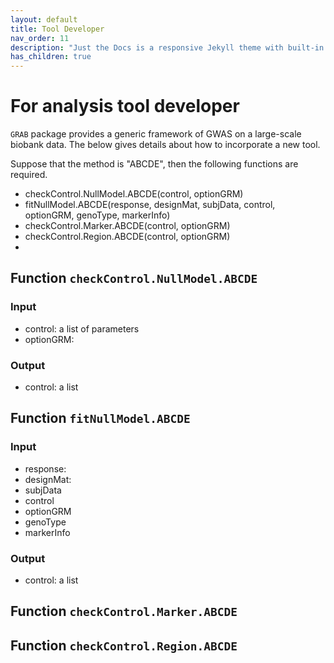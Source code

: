 ```yaml
---
layout: default
title: Tool Developer 
nav_order: 11
description: "Just the Docs is a responsive Jekyll theme with built-in search that is easily customizable and hosted on GitHub Pages."
has_children: true
---
```


# For analysis tool developer

```GRAB``` package provides a generic framework of GWAS on a large-scale biobank data. The below gives details about how to incorporate a new tool.

Suppose that the method is "ABCDE", then the following functions are required.
- checkControl.NullModel.ABCDE(control, optionGRM)
- fitNullModel.ABCDE(response, designMat, subjData, control, optionGRM, genoType, markerInfo)
- checkControl.Marker.ABCDE(control, optionGRM)
- checkControl.Region.ABCDE(control, optionGRM)
- 

## Function ```checkControl.NullModel.ABCDE```

### Input
- control: a list of parameters  
- optionGRM:

### Output
- control: a list

## Function ```fitNullModel.ABCDE```

### Input
- response:
- designMat: 
- subjData
- control
- optionGRM
- genoType
- markerInfo

### Output
- control: a list

## Function ```checkControl.Marker.ABCDE```

## Function ```checkControl.Region.ABCDE```


